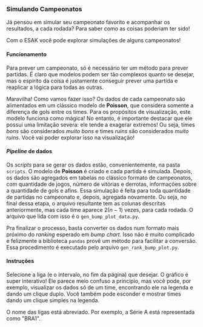 ### Simulando Campeonatos

Já pensou em simular seu campeonato favorito e acompanhar os resultados, a cada rodada? Para saber como as coisas poderiam ter sido!

Com o ESAK você pode explorar simulações de alguns campeonatos!

#### Funcionamento

Para prever um campeonato, só é necessário ter um método para prever partidas. É claro que modelos podem ser tão complexos quanto se desejar, mas o espírito da coisa é justamente conseguir prever uma partida e reaplicar a lógica para todas as outras.

Maravilha! Como vamos fazer isso? Os dados de cada campeonato são alimentados em um clássico modelo de **Poisson**, que considera somente a diferença de gols entre os times. Para os propósitos de visualização, este modelo funciona como mágica! No entanto, é importante destacar que ele possui uma limitação severa: ele tende a exagerar extremos! Ou seja, times _bons_ são considerados _muito bons_ e times _ruins_ são considerados _muito ruins_. Você vai poder explorar isso na visualização!

#### _Pipeline_ de dados

Os _scripts_ para se gerar os dados estão, convenientemente, na pasta `scripts`. O modelo de **Poisson** é criado e cada partida é simulada. Depois, os dados são agregados em tabelas no clássico formato de campeonatos, com quantidade de jogos, número de vitórias e derrotas, informações sobre a quantidade de gols e afins. Essa simulação é feita para toda quantidade de partidas no campeonato e, depois, agregada novamente. Ou seja, no final dessa etapa, o arquivo resultante tem as colunas descritas anteriormente, mas cada time aparece $2(n - 1)$ vezes, para cada rodada. O arquivo que lida com isso é o `gen_bump_plot_data.py`.

Pra finalizar o processo, basta converter os dados num formato mais próximo do _ranking_ esperado em _bump chart_. Isso não é muito complicado e felizmente a biblioteca `pandas` provê um método para facilitar a conversão. Essa procedimento é executado pelo arquivo `gen_rank_bump_plot.py`.

#### Instruções

Selecione a liga (e o intervalo, no fim da página) que desejar. O gráfico é super interativo! Ele parece meio confuso a princípio, mas você pode, por exemplo, visualizar os dados só de um time, encontrando ele na legenda e dando um clique duplo. Você também pode esconder e mostrar times dando um clique simples na legenda.

O nome das ligas está abreviado. Por exemplo, a Série A está representada como "BRA1".
